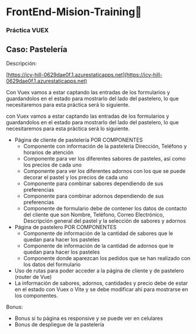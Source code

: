 # FrontEnd-Mision-Training🚀

### Práctica VUEX

## **Caso: Pastelería**

Descripción:

[https://icy-hill-0629dae0f.1.azurestaticapps.net](https://icy-hill-0629dae0f.1.azurestaticapps.net)

Con Vuex vamos a estar captando las entradas de los formularios y guardandolos en el estado para mostrarlo del lado del pastelero, lo que necesitaremos para esta práctica será lo siguiente.

con Vuex vamos a estar captando las entradas de los formularios y guardandolos en el estado para mostrarlo del lado del pastelero, lo que necesitaremos para esta práctica será lo siguiente.

* Página de cliente de pastelería POR COMPONENTES
  * Componente con información de la pastelería Dirección, Teléfono y horarios de atención
  * Componente para ver los diferentes sabores de pasteles, así como los precios de cada uno
  * Componente para ver los diferentes adornos con los que se puede decorar el pastel y los precios de cada uno
  * Componente para combinar sabores dependiendo de sus preferencias
  * Componente para combinar adornos dependiendo de sus preferencias
  * Componente de formulario debe de contener los datos de contacto del cliente que son Nombre, Teléfono, Correo Electrónico, Descripción general del pastel y la selección de sabores y adornos
* Página de pastelero POR COMPONENTES
  * Componente de información de la cantidad de sabores que le quedan para hacer los pasteles
  * Componente de información de la cantidad de adornos que le quedan para hacer los pasteles
  * Componente donde aparezcan los pedidos que se han realizado con los datos del formulario
* Uso de rutas para poder acceder a la página de cliente y de pastelero (router de Vue)
* La información de sabores, adornos, cantidades y precio debe de estar en el estado con Vuex o Vite y se debe modificar ahí para mostrarse en los componentes.

Bonus:

* Bonus si tu página es responsive y se puede ver en celulares
* Bonus de despliegue de la pastelería
